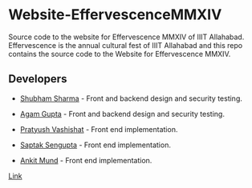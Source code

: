 Website-EffervescenceMMXIV
==========================

Source code to the website for Effervescence MMXIV of IIIT Allahabad.
Effervescence is the annual cultural fest of IIIT Allahabad and this repo contains the source code to the Website for Effervescence MMXIV.

Developers
-----------
* [Shubham Sharma](mailto:Shubhamsharma24@gmail.com) - Front and backend design and security testing.

* [Agam Gupta](mailto:iit2012173@iiita.ac.in) - Front and backend design and security testing.

* [Pratyush Vashishat](mailto:pratyush.vashishat@gmail.com) - Front end implementation.

* [Saptak Sengupta](mailto:Iit2013193@iiita.ac.in) - Front end implementation.

* [Ankit Mund](mailto:Iit2013169@iiita.ac.in) - Front end implementation.

[Link](http://effervescence.iiita.ac.in/) 